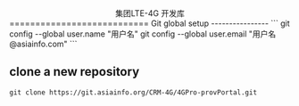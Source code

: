 <center>集团LTE-4G 开发库</center>
===========================
Git global setup
----------------
```
git config --global user.name "用户名"
git config --global user.email "用户名@asiainfo.com"
```

clone a new repository
-----------------------
```
git clone https://git.asiainfo.org/CRM-4G/4GPro-provPortal.git
```

